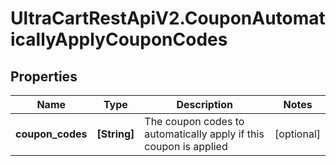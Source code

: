 # UltraCartRestApiV2.CouponAutomaticallyApplyCouponCodes

## Properties

Name | Type | Description | Notes
------------ | ------------- | ------------- | -------------
**coupon_codes** | **[String]** | The coupon codes to automatically apply if this coupon is applied | [optional] 



